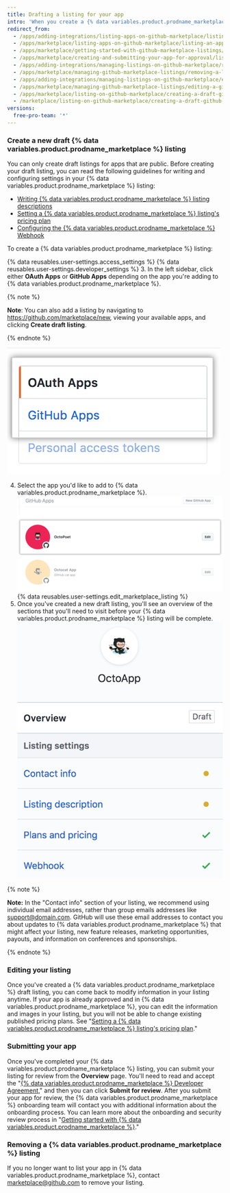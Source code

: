 ```yaml
---
title: Drafting a listing for your app
intro: 'When you create a {% data variables.product.prodname_marketplace %} listing, GitHub saves it in draft mode until you submit the app for approval. Your listing shows customers how they can use your app.'
redirect_from:
  - /apps/adding-integrations/listing-apps-on-github-marketplace/listing-an-app-on-github-marketplace/
  - /apps/marketplace/listing-apps-on-github-marketplace/listing-an-app-on-github-marketplace/
  - /apps/marketplace/getting-started-with-github-marketplace-listings/listing-an-app-on-github-marketplace/
  - /apps/marketplace/creating-and-submitting-your-app-for-approval/listing-an-app-on-github-marketplace/
  - /apps/adding-integrations/managing-listings-on-github-marketplace/removing-a-listing-from-github-marketplace/
  - /apps/marketplace/managing-github-marketplace-listings/removing-a-listing-from-github-marketplace/
  - /apps/adding-integrations/managing-listings-on-github-marketplace/editing-a-github-marketplace-listing/
  - /apps/marketplace/managing-github-marketplace-listings/editing-a-github-marketplace-listing/
  - /apps/marketplace/listing-on-github-marketplace/creating-a-draft-github-marketplace-listing/
  - /marketplace/listing-on-github-marketplace/creating-a-draft-github-marketplace-listing
versions:
  free-pro-team: '*'
---
```




### Create a new draft {% data variables.product.prodname_marketplace %} listing

You can only create draft listings for apps that are public. Before creating your draft listing, you can read the following guidelines for writing and configuring settings in your {% data variables.product.prodname_marketplace %} listing:

* [Writing {% data variables.product.prodname_marketplace %} listing descriptions](/marketplace/listing-on-github-marketplace/writing-github-marketplace-listing-descriptions/)
* [Setting a {% data variables.product.prodname_marketplace %} listing's pricing plan](/marketplace/listing-on-github-marketplace/setting-a-github-marketplace-listing-s-pricing-plan/)
* [Configuring the {% data variables.product.prodname_marketplace %} Webhook](/marketplace/listing-on-github-marketplace/configuring-the-github-marketplace-webhook/)

To create a {% data variables.product.prodname_marketplace %} listing:

{% data reusables.user-settings.access_settings %}
{% data reusables.user-settings.developer_settings %}
3. In the left sidebar, click either **OAuth Apps** or **GitHub Apps** depending on the app you're adding to {% data variables.product.prodname_marketplace %}.

  {% note %}

  **Note**: You can also add a listing by navigating to https://github.com/marketplace/new, viewing your available apps, and clicking **Create draft listing**.

  {% endnote %}

  ![App type selection](/assets/images/settings/apps_choose_app.png)

4. Select the app you'd like to add to {% data variables.product.prodname_marketplace %}. ![App selection for {% data variables.product.prodname_marketplace %} listing](/assets/images/github-apps/github_apps_select-app.png)
{% data reusables.user-settings.edit_marketplace_listing %}
5. Once you've created a new draft listing, you'll see an overview of the sections that you'll need to visit before your {% data variables.product.prodname_marketplace %} listing will be complete. ![GitHub Marketplace listing](/assets/images/marketplace/marketplace_listing_overview.png)


{% note %}

**Note:** In the "Contact info" section of your listing, we recommend using individual email addresses, rather than group emails addresses like support@domain.com. GitHub will use these email addresses to contact you about updates to {% data variables.product.prodname_marketplace %} that might affect your listing, new feature releases, marketing opportunities, payouts, and information on conferences and sponsorships.

{% endnote %}

### Editing your listing

Once you've created a {% data variables.product.prodname_marketplace %} draft listing, you can come back to modify information in your listing anytime. If your app is already approved and in {% data variables.product.prodname_marketplace %}, you can edit the information and images in your listing, but you will not be able to change existing published pricing plans. See "[Setting a {% data variables.product.prodname_marketplace %} listing's pricing plan](/marketplace/listing-on-github-marketplace/setting-a-github-marketplace-listing-s-pricing-plan/)."

### Submitting your app

Once you've completed your {% data variables.product.prodname_marketplace %} listing, you can submit your listing for review from the **Overview** page. You'll need to read and accept the "[{% data variables.product.prodname_marketplace %} Developer Agreement](/articles/github-marketplace-developer-agreement/)," and then you can click **Submit for review**. After you submit your app for review, the {% data variables.product.prodname_marketplace %} onboarding team will contact you with additional information about the onboarding process. You can learn more about the onboarding and security review process in "[Getting started with {% data variables.product.prodname_marketplace %}](/marketplace/getting-started/)."

### Removing a {% data variables.product.prodname_marketplace %} listing

If you no longer want to list your app in {% data variables.product.prodname_marketplace %}, contact [marketplace@github.com](mailto:marketplace@github.com) to remove your listing.
